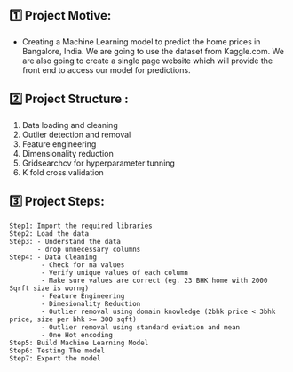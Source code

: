 ## 1️⃣ Project Motive:
- Creating a Machine Learning model to predict the home prices in Bangalore, India. We are going to use the dataset from Kaggle.com. We are also going to create a single page website which will provide the front end to access our model for predictions.

## 2️⃣ Project Structure : 
1. Data loading and cleaning
2. Outlier detection and removal
3. Feature engineering
4. Dimensionality reduction
5. Gridsearchcv for hyperparameter tunning
6. K fold cross validation

## 3️⃣ Project Steps:
```
Step1: Import the required libraries
Step2: Load the data
Step3: - Understand the data
       - drop unnecessary columns
Step4: - Data Cleaning
        - Check for na values
        - Verify unique values of each column
        - Make sure values are correct (eg. 23 BHK home with 2000 Sqrft size is worng)
        - Feature Engineering
        - Dimesionality Reduction
        - Outlier removal using domain knowledge (2bhk price < 3bhk price, size per bhk >= 300 sqft)
        - Outlier removal using standard eviation and mean
        - One Hot encoding
Step5: Build Machine Learning Model
Step6: Testing The model
Step7: Export the model
```
